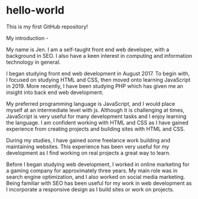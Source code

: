 # hello-world
This is my first GitHub repository!

My introduction -

My name is Jen. I am a self-taught front end web developer, with a background in SEO. I also have a keen interest in computing and information technology in general.

I began studying front end web development in August 2017. To begin with, I focused on studying HTML and CSS, then moved onto learning JavaScript in 2019. More recently, I have been studying PHP which has given me an insight into back end web development.

My preferred programming language is JavaScript, and I would place myself at an intermediate level with js. Although it is challenging at times, JavaScript is very useful for many development tasks and I enjoy learning the language. I am confident working with HTML and CSS as I have gained experience from creating projects and building sites with HTML and CSS. 

During my studies, I have gained some freelance work building and maintaining websites. This experience has been very useful for my development as I find working on real projects a great way to learn.

Before I began studying web development, I worked in online marketing for a gaming company for approximately three years. My main role was in search engine optimization, and I also worked on social media marketing. Being familiar with SEO has been useful for my work in web development as I incorporate a responsive design as I build sites or work on projects.
